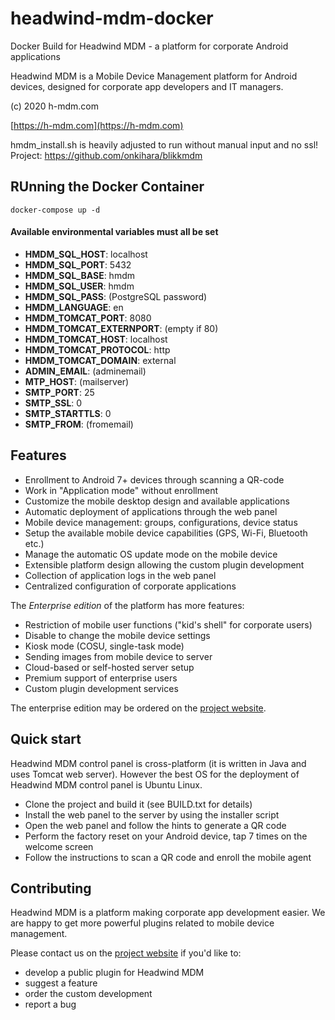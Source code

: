 # headwind-mdm-docker
Docker Build for Headwind MDM - a platform for corporate Android applications

Headwind MDM is a Mobile Device Management platform for Android devices, designed for corporate app developers and IT managers.

(c) 2020 h-mdm.com

[https://h-mdm.com](https://h-mdm.com)

hmdm_install.sh is heavily adjusted to run without manual input and no ssl!
Project: https://github.com/onkihara/blikkmdm

## RUnning the Docker Container

```
docker-compose up -d
```

#### Available environmental variables must all be set

- **HMDM_SQL_HOST**: localhost
- **HMDM_SQL_PORT**: 5432
- **HMDM_SQL_BASE**: hmdm
- **HMDM_SQL_USER**: hmdm
- **HMDM_SQL_PASS**: (PostgreSQL password)
- **HMDM_LANGUAGE**: en
- **HMDM_TOMCAT_PORT**: 8080
- **HMDM_TOMCAT_EXTERNPORT**: (empty if 80)
- **HMDM_TOMCAT_HOST**: localhost
- **HMDM_TOMCAT_PROTOCOL**: http
- **HMDM_TOMCAT_DOMAIN**: external
- **ADMIN_EMAIL**: (adminemail)
- **MTP_HOST**: (mailserver)
- **SMTP_PORT**: 25
- **SMTP_SSL**: 0
- **SMTP_STARTTLS**: 0
- **SMTP_FROM**: (fromemail)

## Features

 - Enrollment to Android 7+ devices through scanning a QR-code
 - Work in "Application mode" without enrollment
 - Customize the mobile desktop design and available applications
 - Automatic deployment of applications through the web panel
 - Mobile device management: groups, configurations, device status
 - Setup the available mobile device capabilities (GPS, Wi-Fi, Bluetooth etc.)
 - Manage the automatic OS update mode on the mobile device
 - Extensible platform design allowing the custom plugin development
 - Collection of application logs in the web panel
 - Centralized configuration of corporate applications

The *Enterprise edition* of the platform has more features:

 - Restriction of mobile user functions ("kid's shell" for corporate users)
 - Disable to change the mobile device settings
 - Kiosk mode (COSU, single-task mode)
 - Sending images from mobile device to server
 - Cloud-based or self-hosted server setup
 - Premium support of enterprise users
 - Custom plugin development services

The enterprise edition may be ordered on the [project website](https://h-mdm.com).

## Quick start

Headwind MDM control panel is cross-platform (it is written in Java and uses Tomcat web server). However the best OS for the deployment of Headwind MDM control panel is Ubuntu Linux. 

 - Clone the project and build it (see BUILD.txt for details)
 - Install the web panel to the server by using the installer script
 - Open the web panel and follow the hints to generate a QR code
 - Perform the factory reset on your Android device, tap 7 times on the welcome screen
 - Follow the instructions to scan a QR code and enroll the mobile agent
 
## Contributing

Headwind MDM is a platform making corporate app development easier. We are happy to get more powerful plugins related to mobile device management. 

Please contact us on the [project website](https://h-mdm.com) if you'd like to:

 - develop a public plugin for Headwind MDM
 - suggest a feature
 - order the custom development
 - report a bug


